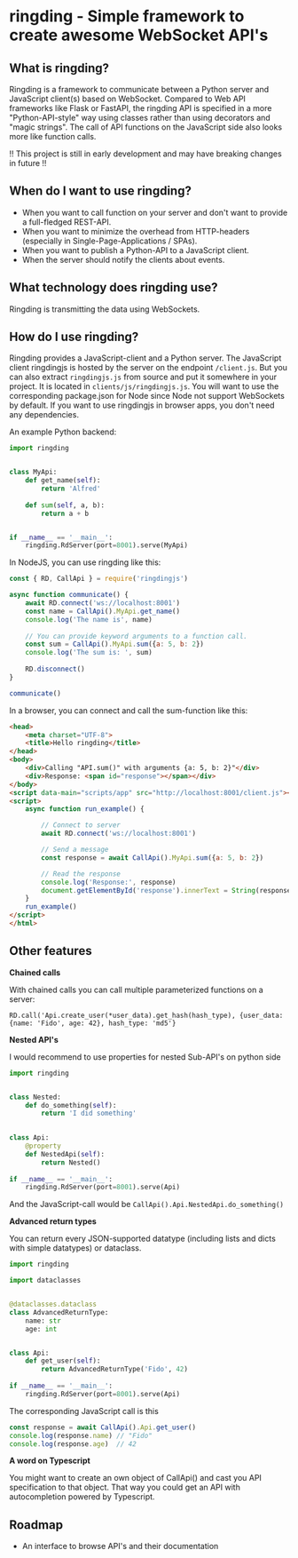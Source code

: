 # ringding - Simple framework to create awesome WebSocket API's

## What is ringding?

Ringding is a framework to communicate between a Python server and JavaScript client(s) based on WebSocket.
Compared to Web API frameworks like Flask or FastAPI, the ringding API is specified in a more "Python-API-style" way using classes rather than using decorators and "magic strings".
The call of API functions on the JavaScript side also looks more like function calls. 

!! This project is still in early development and may have breaking changes in future !!

## When do I want to use ringding?

* When you want to call function on your server and don't want to provide a full-fledged REST-API.
* When you want to minimize the overhead from HTTP-headers (especially in Single-Page-Applications / SPAs).
* When you want to publish a Python-API to a JavaScript client.
* When the server should notify the clients about events.

## What technology does ringding use?

Ringding is transmitting the data using WebSockets.

## How do I use ringding?

Ringding provides a JavaScript-client and a Python server. 
The JavaScript client ringdingjs is hosted by the server on the endpoint `/client.js`. 
But you can also extract `ringdingjs.js` from source and put it somewhere in your 
project. It is located in `clients/js/ringdingjs.js`. You will want to use the 
corresponding package.json for Node since Node not support WebSockets by default.
If you want to use ringdingjs in browser apps, you don't need any dependencies.

An example Python backend:

```python
import ringding


class MyApi:
    def get_name(self):
        return 'Alfred'
    
    def sum(self, a, b):
        return a + b


if __name__ == '__main__':
    ringding.RdServer(port=8001).serve(MyApi)
```

In NodeJS, you can use ringding like this:
```javascript
const { RD, CallApi } = require('ringdingjs')

async function communicate() {
    await RD.connect('ws://localhost:8001')
    const name = CallApi().MyApi.get_name()
    console.log('The name is', name)
    
    // You can provide keyword arguments to a function call.
    const sum = CallApi().MyApi.sum({a: 5, b: 2})
    console.log('The sum is: ', sum)
    
    RD.disconnect()
}

communicate()
```

In a browser, you can connect and call the sum-function like this:
```html
<head>
    <meta charset="UTF-8">
    <title>Hello ringding</title>
</head>
<body>
    <div>Calling "API.sum()" with arguments {a: 5, b: 2}"</div>
    <div>Response: <span id="response"></span></div>
</body>
<script data-main="scripts/app" src="http://localhost:8001/client.js"></script>
<script>
    async function run_example() {

        // Connect to server
        await RD.connect('ws://localhost:8001')

        // Send a message
        const response = await CallApi().MyApi.sum({a: 5, b: 2})

        // Read the response
        console.log('Response:', response)
        document.getElementById('response').innerText = String(response)
    }
    run_example()
</script>
</html>
```

## Other features

**Chained calls**

With chained calls you can call multiple parameterized functions on a server:

`RD.call('Api.create_user(*user_data).get_hash(hash_type), {user_data: {name: 'Fido', age: 42}, hash_type: 'md5'}` 

**Nested API's**

I would recommend to use properties for nested Sub-API's on python side

```python
import ringding


class Nested:
    def do_something(self):
        return 'I did something'

    
class Api:
    @property
    def NestedApi(self):
        return Nested()
    
if __name__ == '__main__':
    ringding.RdServer(port=8001).serve(Api)
```

And the JavaScript-call would be `CallApi().Api.NestedApi.do_something()`

**Advanced return types**

You can return every JSON-supported datatype (including lists and dicts with simple datatypes) or dataclass.

```python
import ringding

import dataclasses


@dataclasses.dataclass
class AdvancedReturnType:
    name: str
    age: int


class Api:
    def get_user(self):
        return AdvancedReturnType('Fido', 42)
    
if __name__ == '__main__':
    ringding.RdServer(port=8001).serve(Api)
```

The corresponding JavaScript call is this

```javascript
const response = await CallApi().Api.get_user()
console.log(response.name) // "Fido"
console.log(response.age)  // 42
```

**A word on Typescript**

You might want to create an own object of CallApi() and cast you API specification to that object.
That way you could get an API with autocompletion powered by Typescript.

## Roadmap

* An interface to browse API's and their documentation
